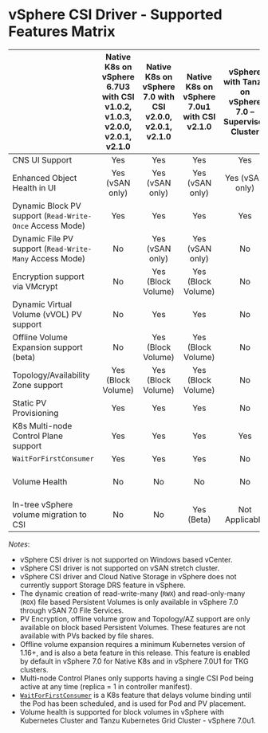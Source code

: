 <!-- markdownlint-disable MD033 -->

# vSphere CSI Driver - Supported Features Matrix

|                                                          | **Native K8s on vSphere 6.7U3 with CSI v1.0.2, v1.0.3, v2.0.0, v2.0.1, v2.1.0** | **Native K8s on vSphere 7.0 with CSI v2.0.0, v2.0.1, v2.1.0** | **Native K8s on vSphere 7.0u1 with CSI v2.1.0** | **vSphere with Tanzu on vSphere 7.0 – Supervisor Cluster** | **vSphere with Tanzu on vSphere 7.0u1 – Supervisor Cluster** | **vSphere with Tanzu on vSphere 7.0 – TKG Service ‘Guest’ Cluster** | **vSphere with Tanzu on vSphere 7.0u1 – TKG Service ‘Guest’ Cluster** |
|----------------------------------------------------------|:-------------------------------------------------------------------------------:|:-------------------------------------------------------------:|:-----------------------------------------------:|:----------------------------------------------------------:|:------------------------------------------------------------:|:-------------------------------------------------------------------:|:---------------------------------------------------------------------:|
| CNS UI Support                                           | Yes                                                                             | Yes                                                           | Yes                                             | Yes                                                        | Yes                                                          | Yes                                                                 | Yes                                                                   |
| Enhanced Object Health in UI                             | Yes (vSAN only)                                                                 | Yes (vSAN only)                                               | Yes (vSAN only)                                 | Yes (vSAN only)                                            | Yes (vSAN only)                                              | Yes (vSAN only)                                                     | Yes (vSAN only)                                                       |
| Dynamic Block PV support (`Read-Write-Once` Access Mode) | Yes                                                                             | Yes                                                           | Yes                                             | Yes                                                        | Yes                                                          | Yes                                                                 | Yes                                                                   |
| Dynamic File PV support (`Read-Write-Many` Access Mode)  | No                                                                              | Yes (vSAN only)                                               | Yes (vSAN only)                                 | No                                                         | No                                                           | No                                                                  | No                                                                    |
| Encryption support via VMcrypt                           | No                                                                              | Yes (Block Volume)                                            | Yes (Block Volume)                              | No                                                         | No                                                           | No                                                                  | No                                                                    |
| Dynamic Virtual Volume (vVOL) PV support                 | No                                                                              | Yes                                                           | Yes                                             | No                                                         | No                                                           | No                                                                  | No                                                                    |
| Offline Volume Expansion support (beta)                  | No                                                                              | Yes (Block Volume)                                            | Yes (Block Volume)                              | No                                                         | No                                                           | No                                                                  | Yes (Block Volume)                                                    |
| Topology/Availability Zone support                       | Yes (Block Volume)                                                              | Yes (Block Volume)                                            | Yes (Block Volume)                              | No                                                         | No                                                           | No                                                                  | No                                                                    |
| Static PV Provisioning                                   | Yes                                                                             | Yes                                                           | Yes                                             | No                                                         | Yes                                                          | Yes                                                                 | Yes                                                                   |
| K8s Multi-node Control Plane support                     | Yes                                                                             | Yes                                                           | Yes                                             | Yes                                                        | Yes                                                          | Yes                                                                 | Yes                                                                   |
| `WaitForFirstConsumer`                                   | Yes                                                                             | Yes                                                           | Yes                                             | No                                                         | No                                                           | No                                                                  | No                                                                    |
| Volume Health                                            | No                                                                              | No                                                            | No                                              | No                                                         | Yes (Block Volume)                                           | No                                                                  | Yes (Block Volume)                                                    |
| In-tree vSphere volume migration to CSI                  | No                                                                              | No                                                            | Yes (Beta)                                      | Not Applicable                                             | Not Applicable                                               | Not Applicable                                                      | Not Applicable                                                        |

_Notes_:

* vSphere CSI driver is not supported on Windows based vCenter.
* vSphere CSI driver is not supported on vSAN stretch cluster.
* vSphere CSI driver and Cloud Native Storage in vSphere does not currently support Storage DRS feature in vSphere.
* The dynamic creation of read-write-many (`RWX`) and read-only-many (`ROX`) file based Persistent Volumes is only available in vSphere 7.0 through vSAN 7.0 File Services.
* PV Encryption, offline volume grow and Topology/AZ support are only available on block based Persistent Volumes. These features are not available with PVs backed by file shares.
* Offline volume expansion requires a minimum Kubernetes version of 1.16+, and is also a beta feature in this release. This feature is enabled by default in vSphere 7.0 for Native K8s and in vSphere 7.0U1 for TKG clusters.
* Multi-node Control Planes only supports having a single CSI Pod being active at any time (replica = 1 in controller manifest).
* [`WaitForFirstConsumer`](https://kubernetes.io/docs/concepts/storage/storage-classes/) is a K8s feature that delays volume binding until the Pod has been scheduled, and is used for Pod and PV placement.
* Volume health is supported for block volumes in vSphere with Kubernetes Cluster and Tanzu Kubernetes Grid Cluster - vSphere 7.0u1.
